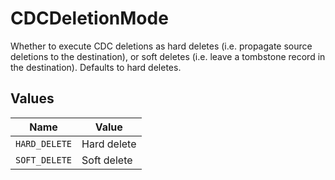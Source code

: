 # CDCDeletionMode

Whether to execute CDC deletions as hard deletes (i.e. propagate source deletions to the destination), or soft deletes (i.e. leave a tombstone record in the destination). Defaults to hard deletes.


## Values

| Name          | Value         |
| ------------- | ------------- |
| `HARD_DELETE` | Hard delete   |
| `SOFT_DELETE` | Soft delete   |
